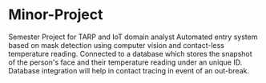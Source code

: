 # Minor-Project
Semester Project for TARP and IoT domain analyst
Automated entry system based on mask detection using computer vision and contact-less temperature reading.
Connected to a database which stores the snapshot of the person's face and their temperature reading under an unique ID.
Database integration will help in contact tracing in event of an out-break.

